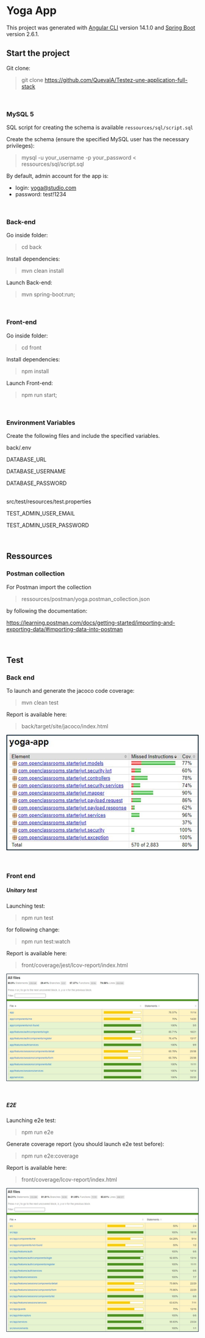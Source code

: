 # Yoga App

This project was generated with [Angular CLI](https://github.com/angular/angular-cli) version 14.1.0 and [Spring Boot](https://spring.io/projects/spring-boot) version 2.6.1.

## Start the project
Git clone:
> git clone https://github.com/QuevalA/Testez-une-application-full-stack

<br>

### MySQL 5
SQL script for creating the schema is available `ressources/sql/script.sql`

Create the schema (ensure the specified MySQL user has the necessary privileges):
> mysql -u your_username -p your_password < ressources/sql/script.sql

By default, admin account for the app is:
- login: yoga@studio.com
- password: test!1234

<br>

### Back-end
Go inside folder:
> cd back

Install dependencies:
> mvn clean install

Launch Back-end:
> mvn spring-boot:run;

<br>

### Front-end
Go inside folder:
> cd front

Install dependencies:
> npm install

Launch Front-end:
> npm run start;
> 
<br>

### Environment Variables
Create the following files and include the specified variables.

back/.env

DATABASE_URL

DATABASE_USERNAME

DATABASE_PASSWORD

<br>
src/test/resources/test.properties 

TEST_ADMIN_USER_EMAIL

TEST_ADMIN_USER_PASSWORD

<br>

## Ressources

### Postman collection

For Postman import the collection

> ressources/postman/yoga.postman_collection.json

by following the documentation:

https://learning.postman.com/docs/getting-started/importing-and-exporting-data/#importing-data-into-postman

<br>

## Test

### Back end

To launch and generate the jacoco code coverage:
> mvn clean test

Report is available here:
> back/target/site/jacoco/index.html

![coverage-report -jacoco.jpg](ressources%2Fimages%2Fcoverage-report%20-jacoco.jpg)

<br>

### Front end

##### Unitary test

Launching test:
> npm run test

for following change:
> npm run test:watch

Report is available here:
> front/coverage/jest/lcov-report/index.html

![coverage-report -jest.jpg](ressources%2Fimages%2Fcoverage-report%20-jest.jpg)

<br>

##### E2E

Launching e2e test:
> npm run e2e

Generate coverage report (you should launch e2e test before):
> npm run e2e:coverage

Report is available here:
> front/coverage/lcov-report/index.html

![coverage-report -e2e.jpg](ressources%2Fimages%2Fcoverage-report%20-e2e.jpg)